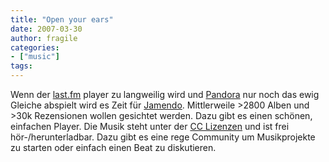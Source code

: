 ```yaml
---
title: "Open your ears"
date: 2007-03-30
author: fragile
categories:
- ["music"]
tags:
---
```

Wenn der <a href="http://www.last.fm" title="last fm" target="_blank">last.fm</a> player zu langweilig wird und <a href="http://www.pandora.com/" title="pandora" target="_blank">Pandora</a> nur noch das ewig Gleiche abspielt wird es Zeit für <a href="http://www.jamendo.com/de/" title="jamendo" target="_blank">Jamendo</a>. Mittlerweile &gt;2800 Alben und &gt;30k Rezensionen wollen gesichtet werden. Dazu gibt es einen schönen, einfachen Player. Die Musik steht unter der <a href="http://de.wikipedia.org/wiki/Creative_Commons" title="CC" target="_blank">CC Lizenzen</a> und ist frei hör-/herunterladbar. Dazu gibt es eine rege Community um Musikprojekte zu starten oder einfach einen Beat zu diskutieren.